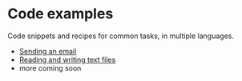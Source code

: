 # Code examples

Code snippets and recipes for common tasks, in multiple languages.

- [Sending an email](/articles/code-examples/sending-an-email)
- [Reading and writing text files](/articles/code-examples/reading-and-writing-text-files)
- more coming soon
